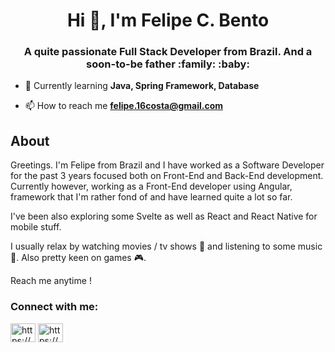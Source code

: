 <h1 align="center">Hi 👋, I'm Felipe C. Bento</h1>
<h3 align="center">A quite passionate Full Stack Developer from Brazil. And a soon-to-be father :family: :baby:</h3>

- 🌱 Currently learning **Java, Spring Framework, Database**

- 📫 How to reach me **felipe.16costa@gmail.com**

## About 
Greetings. I'm Felipe from Brazil and I have worked as a Software Developer for the past 3 years focused both on Front-End and Back-End development. Currently however, working as a Front-End developer using Angular, framework that I'm rather fond of and have learned quite a lot so far.

I've been also exploring some Svelte as well as React and React Native for mobile stuff.

I usually relax by watching movies / tv shows :movie_camera: and listening to some music :musical_note:. Also pretty keen on  games :video_game:.

Reach me anytime !

<h3 align="left">Connect with me:</h3>
<p align="left">
<a href="https://linkedin.com/in/https://www.linkedin.com/in/felipe-bento/" target="blank"><img align="center" src="https://cdn.jsdelivr.net/npm/simple-icons@3.0.1/icons/linkedin.svg" alt="https://www.linkedin.com/in/felipe-bento/" height="30" width="40" /></a>
<a href="https://fb.com/https://www.facebook.com/felipecosta04" target="blank"><img align="center" src="https://cdn.jsdelivr.net/npm/simple-icons@3.0.1/icons/facebook.svg" alt="https://www.facebook.com/felipecosta04" height="30" width="40" /></a>
</p>

